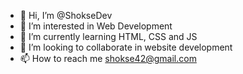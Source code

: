 - 👋 Hi, I’m @ShokseDev
- 👀 I’m interested in Web Development
- 🌱 I’m currently learning HTML, CSS and JS
- 💞️ I’m looking to collaborate in website development
- 📫 How to reach me shokse42@gmail.com

<!---
ShokseDev/ShokseDev is a ✨ special ✨ repository because its `README.md` (this file) appears on your GitHub profile.
You can click the Preview link to take a look at your changes.
--->
